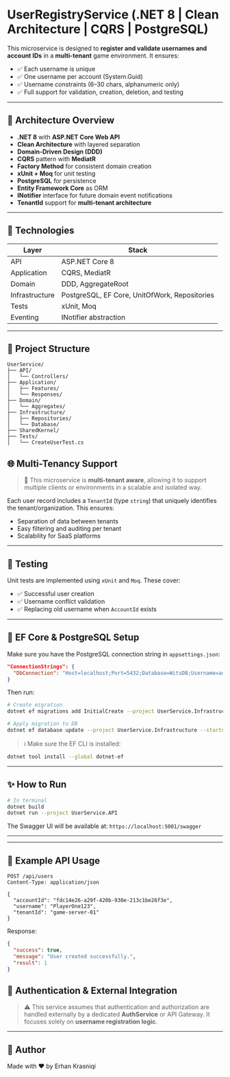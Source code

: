 # UserRegistryService (.NET 8 | Clean Architecture | CQRS | PostgreSQL)

This microservice is designed to **register and validate usernames and account IDs** in a **multi-tenant** game environment. It ensures:

* ✅ Each username is unique
* ✅ One username per account (System.Guid)
* ✅ Username constraints (6–30 chars, alphanumeric only)
* ✅ Full support for validation, creation, deletion, and testing

---

## 🧱 Architecture Overview

* **.NET 8** with **ASP.NET Core Web API**
* **Clean Architecture** with layered separation
* **Domain-Driven Design (DDD)**
* **CQRS** pattern with **MediatR**
* **Factory Method** for consistent domain creation
* **xUnit + Moq** for unit testing
* **PostgreSQL** for persistence
* **Entity Framework Core** as ORM
* **INotifier** interface for future domain event notifications
* **TenantId** support for **multi-tenant architecture**

---

## 📆 Technologies

| Layer          | Stack                                         |
| -------------- | --------------------------------------------- |
| API            | ASP.NET Core 8                                |
| Application    | CQRS, MediatR                                 |
| Domain         | DDD, AggregateRoot                            |
| Infrastructure | PostgreSQL, EF Core, UnitOfWork, Repositories |
| Tests          | xUnit, Moq                                    |
| Eventing       | INotifier abstraction                         |

--- 
 
## 📁 Project Structure

```
UserService/
├── API/
│   └── Controllers/
├── Application/
│   ├── Features/
│   └── Responses/
├── Domain/
│   └── Aggregates/
├── Infrastructure/
│   ├── Repositories/
│   └── Database/
├── SharedKernel/
├── Tests/
│   └── CreateUserTest.cs
```





## 🌐 Multi-Tenancy Support

> 🔀 This microservice is **multi-tenant aware**, allowing it to support multiple clients or environments in a scalable and isolated way.

Each user record includes a `TenantId` (type `string`) that uniquely identifies the tenant/organization. This ensures:

* Separation of data between tenants
* Easy filtering and auditing per tenant
* Scalability for SaaS platforms

---

## 🥪 Testing

Unit tests are implemented using `xUnit` and `Moq`. These cover:

* ✅ Successful user creation
* ✅ Username conflict validation
* ✅ Replacing old username when `AccountId` exists

---

## 🧰 EF Core & PostgreSQL Setup

Make sure you have the PostgreSQL connection string in `appsettings.json`:

```json
"ConnectionStrings": {
  "DbConnection": "Host=localhost;Port=5432;Database=WitsDB;Username=admin;Password=admin"
}
```

Then run:

```bash
# Create migration
dotnet ef migrations add InitialCreate --project UserService.Infrastructure --startup-project UserService.API

# Apply migration to DB
dotnet ef database update --project UserService.Infrastructure --startup-project UserService.API
```

> ℹ️ Make sure the EF CLI is installed:

```bash
dotnet tool install --global dotnet-ef
```

---

## ✨ How to Run

```bash
# In terminal
dotnet build
dotnet run --project UserService.API
```

The Swagger UI will be available at:
`https://localhost:5001/swagger`

---



---
 

## 📃 Example API Usage

```http
POST /api/users
Content-Type: application/json

{
  "accountId": "fdc14e26-a29f-420b-930e-213c1be26f3e",
  "username": "PlayerOne123",
  "tenantId": "game-server-01"
}
```

Response:

```json
{
  "success": true,
  "message": "User created successfully.",
  "result": 1
}
```

## 🔐 Authentication & External Integration

> ⚠️ This service assumes that authentication and authorization are handled externally by a dedicated **AuthService** or API Gateway. It focuses solely on **username registration logic**.

---

## 📓 Author

Made with ❤️ by Erhan Krasniqi


 
